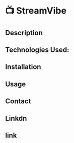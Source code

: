 # 📺 StreamVibe

## Description

## Technologies Used:

## Installation

## Usage

## Contact

## Linkdn

## link
